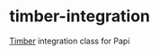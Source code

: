 timber-integration
==================

[Timber](https://github.com/jarednova/timber) integration class for Papi
